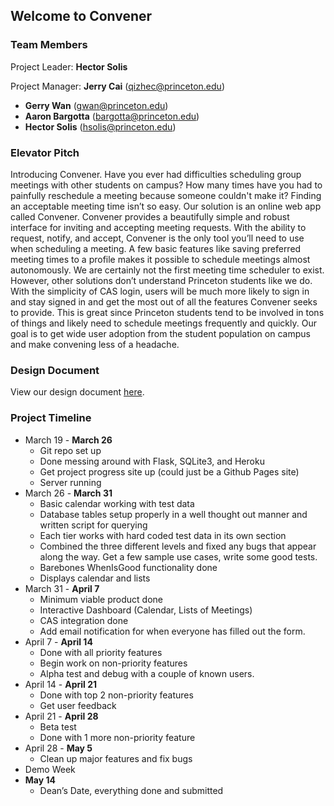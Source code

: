 ## Welcome to Convener

<!-- You can use the [editor on GitHub](https://github.com/thegwan/Convener/edit/master/README.md) to maintain and preview the content for your website in Markdown files.

Whenever you commit to this repository, GitHub Pages will run [Jekyll](https://jekyllrb.com/) to rebuild the pages in your site, from the content in your Markdown files. -->

### Team Members

Project Leader: **Hector Solis**

Project Manager: **Jerry Cai** (qizhec@princeton.edu)

- **Gerry Wan** (gwan@princeton.edu)
- **Aaron Bargotta** (bargotta@princeton.edu)
- **Hector Solis** (hsolis@princeton.edu)

### Elevator Pitch
Introducing Convener. Have you ever had difficulties scheduling group meetings with other students on campus? How many times have you had to painfully reschedule a meeting because someone couldn't make it? Finding an acceptable meeting time isn’t so easy. Our solution is an online web app called Convener. Convener provides a beautifully simple and robust interface for inviting and accepting meeting requests. With the ability to request, notify, and accept, Convener is the only tool you’ll need to use when scheduling a meeting. A few basic features like saving preferred meeting times to a profile makes it possible to schedule meetings almost autonomously. We are certainly not the first meeting time scheduler to exist. However, other solutions don’t understand Princeton students like we do. With the simplicity of CAS login, users will be much more likely to sign in and stay signed in and get the most out of all the features Convener seeks to provide. This is great since Princeton students tend to be involved in tons of things and likely need to schedule meetings frequently and quickly. Our goal is to get wide user adoption from the student population on campus and make convening less of a headache.


### Design Document
View our design document [here](https://docs.google.com/a/princeton.edu/document/d/1xsXrY7amCBFhxwQwY0sNtyeXbMSl-21SSOqQVs2ySnw/edit?usp=sharing).


### Project Timeline
* March 19 - **March 26**
    * Git repo set up
    * Done messing around with Flask, SQLite3, and Heroku
    * Get project progress site up (could just be a Github Pages site)
    * Server running
* March 26 - **March 31**
    * Basic calendar working with test data
    * Database tables setup properly in a well thought out manner and written script for querying
    * Each tier works with hard coded test data in its own section
    * Combined the three different levels and fixed any bugs that appear along the way. Get a few sample use cases, write some good tests. 
    * Barebones WhenIsGood functionality done
    * Displays calendar and lists
* March 31 - **April 7**
    * Minimum viable product done
    * Interactive Dashboard (Calendar, Lists of Meetings)
    * CAS integration done
    * Add email notification for when everyone has filled out the form.
* April 7 - **April 14**
    * Done with all priority features 
    * Begin work on non-priority features
    * Alpha test and debug with a couple of known users.
* April 14 - **April 21**
    * Done with top 2 non-priority features
    * Get user feedback 
* April 21 - **April 28**
    * Beta test
    * Done with 1 more non-priority feature
* April 28 - **May 5**
    * Clean up major features and fix bugs
* Demo Week
* **May 14**
    * Dean’s Date, everything done and submitted

<!-- Markdown is a lightweight and easy-to-use syntax for styling your writing. It includes conventions for

```markdown
Syntax highlighted code block

# Header 1
## Header 2
### Header 3

- Bulleted
- List

1. Numbered
2. List

**Bold** and _Italic_ and `Code` text

[Link](url) and ![Image](src)
```

For more details see [GitHub Flavored Markdown](https://guides.github.com/features/mastering-markdown/).

### Jekyll Themes

Your Pages site will use the layout and styles from the Jekyll theme you have selected in your [repository settings](https://github.com/thegwan/Convener/settings). The name of this theme is saved in the Jekyll `_config.yml` configuration file.

### Support or Contact

Having trouble with Pages? Check out our [documentation](https://help.github.com/categories/github-pages-basics/) or [contact support](https://github.com/contact) and we’ll help you sort it out.
 -->
